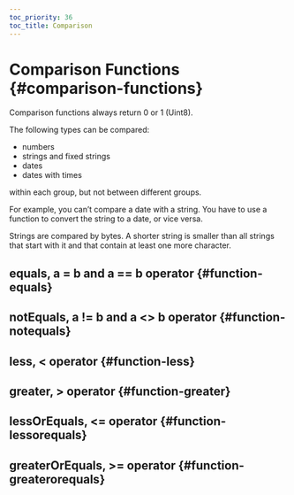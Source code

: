 ```yaml
---
toc_priority: 36
toc_title: Comparison
---
```


# Comparison Functions {#comparison-functions}

Comparison functions always return 0 or 1 (Uint8).

The following types can be compared:

-   numbers
-   strings and fixed strings
-   dates
-   dates with times

within each group, but not between different groups.

For example, you can’t compare a date with a string. You have to use a function to convert the string to a date, or vice versa.

Strings are compared by bytes. A shorter string is smaller than all strings that start with it and that contain at least one more character.

## equals, a = b and a == b operator {#function-equals}

## notEquals, a != b and a \<\> b operator {#function-notequals}

## less, \< operator {#function-less}

## greater, \> operator {#function-greater}

## lessOrEquals, \<= operator {#function-lessorequals}

## greaterOrEquals, \>= operator {#function-greaterorequals}

